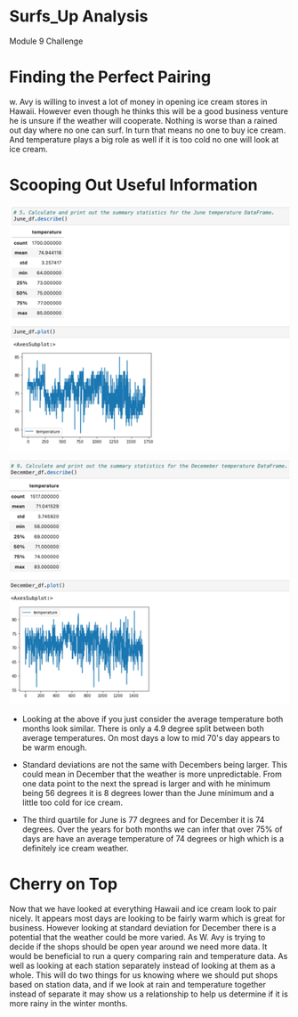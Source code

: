 # Surfs_Up Analysis
Module 9 Challenge

# Finding the Perfect Pairing
w. Avy is willing to invest a lot of money in opening ice cream stores in Hawaii. However even though he thinks this will be a good business venture he is unsure if the weather will cooperate. Nothing is worse than a rained out day where no one can surf. In turn that means no one to buy ice cream. And temperature plays a big role as well if it is too cold no one will look at ice cream. 

# Scooping Out Useful Information

![June_Info](https://github.com/Luis-Acevedo/Surfs_Up/blob/main/June_Info.png)

![December_Info](https://github.com/Luis-Acevedo/Surfs_Up/blob/main/December_Info.png)

- Looking at the above if you just consider the average temperature both months look similar. There is only a 4.9 degree split between both average temperatures. On most days a low to mid 70's day appears to be warm enough.

- Standard deviations are not the same with Decembers being larger. This could mean in December that the weather is more unpredictable. From one data point to the next the spread is larger and with he minimum being 56 degrees it is 8 degrees lower than the June minimum and a little too cold for ice cream. 

- The third quartile for June is 77 degrees and for December it is 74 degrees. Over the years for both months we can infer that over 75% of days are have an average temperature of 74 degrees or high which is a definitely ice cream weather. 

# Cherry on Top

Now that we have looked at everything Hawaii and ice cream look to pair nicely. It appears most days are looking to be fairly warm which is great for business. However looking at standard deviation for December there is a potential that the weather could be more varied. As W. Avy is trying to decide if the shops should be open year around we need more data. It would be beneficial to run a query comparing rain and temperature data. As well as looking at each station separately instead of looking at them as a whole. This will do two things for us knowing where we should put shops based on station data, and if we look at rain and temperature together instead of separate it may show us a relationship to help us determine if it is more rainy in the winter months. 